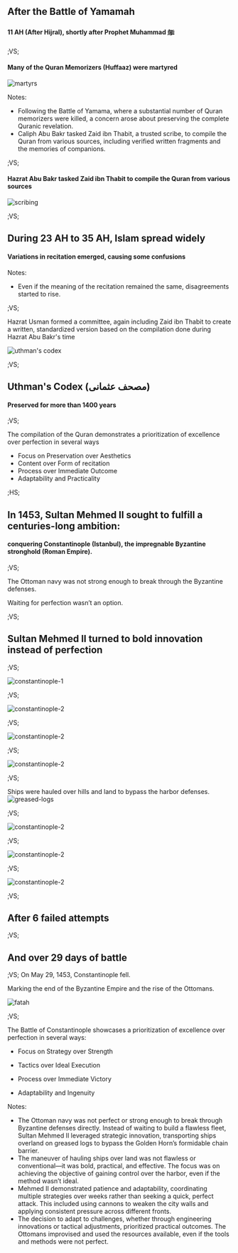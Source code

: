 ## After the Battle of Yamamah

#### 11 AH (After Hijral), shortly after Prophet Muhammad ﷺ <!--.element: class="fragment" -->

;VS;

#### Many of the Quran Memorizers (Huffaaz) were martyred

![martyrs](assets/images/perfection-vs-excellence/martyred-memorizers.webp)
<!-- .element style="height: 550px;" -->

Notes:
- Following the Battle of Yamama, where a substantial number of Quran memorizers were killed, a concern arose about preserving the complete Quranic revelation. 
- Caliph Abu Bakr tasked Zaid ibn Thabit, a trusted scribe, to compile the Quran from various sources, including verified written fragments and the memories of companions.

;VS;

#### Hazrat Abu Bakr tasked Zaid ibn Thabit to compile the Quran from various sources

![scribing](assets/images/perfection-vs-excellence/scribing-quran.webp)
<!-- .element style="height: 550px;" class="fragment" -->

;VS;

## During 23 AH to 35 AH, Islam spread widely

#### Variations in recitation emerged, causing some confusions

Notes:
- Even if the meaning of the recitation remained the same, disagreements started to rise.

;VS;

Hazrat Usman formed a committee, again including Zaid ibn Thabit to create a written, standardized version based on the compilation done during Hazrat Abu Bakr's time

![uthman's codex](assets/images/perfection-vs-excellence/quran-written-format.webp)
<!-- .element style="height: 550px;" class="fragment" -->

;VS;

## Uthman's Codex (مصحف عثمانی)

#### Preserved for more than 1400 years
<!-- .element class="fragment" -->

;VS;

The compilation of the Quran demonstrates a prioritization of excellence over perfection in several ways

- Focus on Preservation over Aesthetics <!-- .element class="fragment" -->
- Content over Form of recitation <!-- .element class="fragment" -->
- Process over Immediate Outcome <!-- .element class="fragment" -->
- Adaptability and Practicality <!-- .element class="fragment" -->

;HS;

## In 1453, Sultan Mehmed II sought to fulfill a centuries-long ambition:

#### conquering Constantinople (Istanbul), the impregnable Byzantine stronghold (Roman Empire). <!-- .element class="fragment" -->

;VS;

The Ottoman navy was not strong enough to break through the Byzantine defenses.

Waiting for perfection wasn’t an option. <!-- .element class="fragment" -->

;VS;

## Sultan Mehmed II turned to bold innovation instead of perfection

;VS;
<!-- .element data-transition="none" -->

![constantinople-1](assets/images/perfection-vs-excellence/constantinople-1.png)

;VS;
<!-- .element data-transition="none" -->

![constantinople-2](assets/images/perfection-vs-excellence/constantinople-2.png)

;VS;
<!-- .element data-transition="none" -->

![constantinople-2](assets/images/perfection-vs-excellence/constantinople-3.png)


;VS;
<!-- .element data-transition="none" -->

![constantinople-2](assets/images/perfection-vs-excellence/constantinople-4.png)

;VS;
<!-- .element data-transition="none" -->
Ships were hauled over hills and land to bypass the harbor defenses.
![greased-logs](assets/images/perfection-vs-excellence/greased-logs.webp)
<!-- .element class="fragment" style="height: 550px;" -->


;VS;
<!-- .element data-transition="none" -->

![constantinople-2](assets/images/perfection-vs-excellence/constantinople-5.png)


;VS;
<!-- .element data-transition="none" -->

![constantinople-2](assets/images/perfection-vs-excellence/constantinople-6.png)

;VS;
<!-- .element data-transition="none" -->

![constantinople-2](assets/images/perfection-vs-excellence/constantinople-7.png)

;VS;

## After 6 failed attempts

;VS;

## And over 29 days of battle

;VS;
On May 29, 1453, Constantinople fell.

Marking the end of the Byzantine Empire and the rise of the Ottomans. <!-- .element class="fragment" -->

![fatah](assets/images/perfection-vs-excellence/win.webp) <!-- .element class="fragment" style="height: 500px" -->


;VS;

The Battle of Constantinople showcases a prioritization of excellence over perfection in several ways:

- Focus on Strategy over Strength <!-- .element class="fragment" style="font-size: 24px;" -->

- Tactics over Ideal Execution <!-- .element class="fragment" style="font-size: 24px;" -->

- Process over Immediate Victory <!-- .element class="fragment" style="font-size: 24px;" -->

- Adaptability and Ingenuity  <!-- .element class="fragment" style="font-size: 24px;" -->

Notes:
- The Ottoman navy was not perfect or strong enough to break through Byzantine defenses directly. Instead of waiting to build a flawless fleet, Sultan Mehmed II leveraged strategic innovation, transporting ships overland on greased logs to bypass the Golden Horn’s formidable chain barrier.
- The maneuver of hauling ships over land was not flawless or conventional—it was bold, practical, and effective. The focus was on achieving the objective of gaining control over the harbor, even if the method wasn’t ideal.
- Mehmed II demonstrated patience and adaptability, coordinating multiple strategies over weeks rather than seeking a quick, perfect attack. This included using cannons to weaken the city walls and applying consistent pressure across different fronts.
- The decision to adapt to challenges, whether through engineering innovations or tactical adjustments, prioritized practical outcomes. The Ottomans improvised and used the resources available, even if the tools and methods were not perfect.
